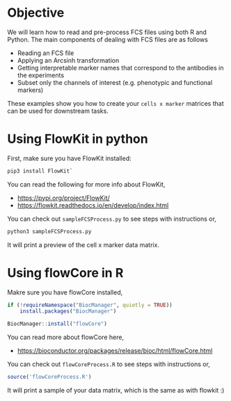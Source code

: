 # Objective

We will learn how to read and pre-process FCS files using both R and Python. The main components of dealing with FCS files are as follows
* Reading an FCS file
* Applying an Arcsinh transformation
* Getting interpretable marker names that correspond to the antibodies in the experiments
* Subset only the channels of interest (e.g. phenotypic and functional markers) 

These examples show you how to create your `cells x marker` matrices that can be used for downstream tasks.

# Using FlowKit in python

First, make sure you have FlowKit installed: 

```bash
pip3 install FlowKit` 
```

You can read the following for more info about FlowKit,
* https://pypi.org/project/FlowKit/
* https://flowkit.readthedocs.io/en/develop/index.html

You can check out `sampleFCSProcess.py` to see steps with instructions or,

```bash
python3 sampleFCSProcess.py
```

It will print a preview of the cell x marker data matrix.

# Using flowCore in R

Makre sure you have flowCore installed,

```R
if (!requireNamespace("BiocManager", quietly = TRUE))
    install.packages("BiocManager")

BiocManager::install("flowCore")
```

You can read more about flowCore here,

* https://bioconductor.org/packages/release/bioc/html/flowCore.html

You can check out  `flowCoreProcess.R` to see steps with instructions or,

```R
source('flowCoreProcess.R')
```

It will print a sample of your data matrix, which is the same as with flowkit :) 